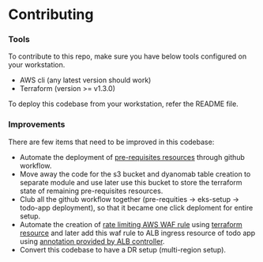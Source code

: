 # Contributing

### Tools

To contribute to this repo, make sure you have below tools configured on your workstation.
- AWS cli (any latest version should work)
- Terraform (version >= v1.3.0)

To deploy this codebase from your workstation, refer the README file.

### Improvements
There are few items that need to be improved in this codebase:
- Automate the deployment of [pre-requisites resources](infrastructure/pre-requisites) through github workflow.
- Move away the code for the s3 bucket and dyanomab table creation to separate module and use later use this bucket to store the terraform state of remaining pre-requisites resources.
- Club all the github workflow together (pre-requities -> eks-setup -> todo-app deployment), so that it became one click deploment for entire setup.
- Automate the creation of [rate limiting AWS WAF rule](https://aws.amazon.com/premiumsupport/knowledge-center/waf-mitigate-ddos-attacks/) using [terraform resource](https://registry.terraform.io/providers/hashicorp/aws/latest/docs/resources/waf_rate_based_rule) and later add this waf rule to ALB ingress resource of todo app using [annotation provided by ALB controller](https://kubernetes-sigs.github.io/aws-load-balancer-controller/v2.2/guide/ingress/annotations/#wafv2-acl-arn).
- Convert this codebase to have a DR setup (multi-region setup).
